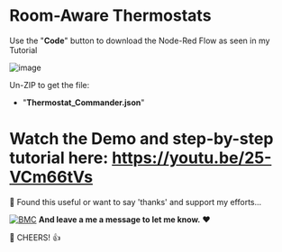 # Room-Aware Thermostats

Use the "**Code**" button to download the Node-Red Flow as seen in my Tutorial

![image](https://user-images.githubusercontent.com/51385971/119962346-db4e1e80-bf9e-11eb-926f-2b35987e1994.png)

Un-ZIP to get the file:
* "**Thermostat_Commander.json**"


## 

# Watch the Demo and step-by-step tutorial here: https://youtu.be/25-VCm66tVs


🎁 Found this useful or want to say 'thanks' and support my efforts...

[![BMC](https://www.buymeacoffee.com/assets/img/custom_images/white_img.png)](https://www.buymeacoffee.com/3ative) **And leave a me a message to let me know.**  ❤

🍺 CHEERS! 👍
